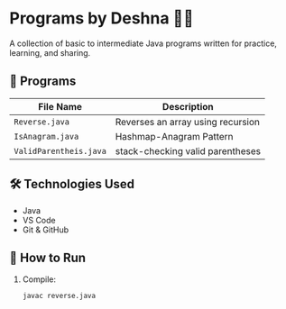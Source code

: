 # Programs by Deshna 👩‍💻

A collection of basic to intermediate Java programs written for practice, learning, and sharing.

## 📁 Programs

| File Name     | Description               |
|---------------|---------------------------|
| `Reverse.java` | Reverses an array using recursion |
| `IsAnagram.java` | Hashmap-Anagram Pattern |
| `ValidParentheis.java` | stack-checking valid parentheses |

## 🛠️ Technologies Used
- Java
- VS Code
- Git & GitHub

## 📌 How to Run

1. Compile:
   ```bash
   javac reverse.java
